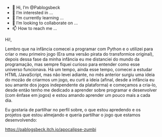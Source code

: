 - 👋 Hi, I’m @Pablogsbeck
- 👀 I’m interested in ...
- 🌱 I’m currently learning ...
- 💞️ I’m looking to collaborate on ...
- 📫 How to reach me ...

<!---
Pablogsbeck/Pablogsbeck is a ✨ special ✨ repository because its `README.md` (this file) appears on your GitHub profile.
You can click the Preview link to take a look at your changes.
--->

Hi!,

Lembro que na infância comecei a programar com Python e o utilizei para criar o meu primeiro jogo (Era uma versão pirata do transformice original), depois dessa fase da minha infância eu me distanciei do mundo da programação, mas sempre fiquei curioso para entender como esse universo funcionava. Há um tempo, ainda esse tempo, comecei a estudar HTML /JavaScript, mas não levei adiante, no mês anterior surgiu uma ideia do mozão de criarmos um jogo, eu curti a ideia (afinal, desde a infância eu sou amante dos jogos independente da plataforma) e começamos a cria-lo, desde então tenho me dedicado a aprender sobre programar e desenvolver (com ênfase em jogos) e estou amando aprender um pouco mais a cada dia.

Eu gostaria de partilhar no perfil sobre, o que estou apredendo e os projetos que estou almejando e queria partilhar o jogo que estamos desenvolvendo:

https://pablogsbeck.itch.io/apocalipse-zumbi


